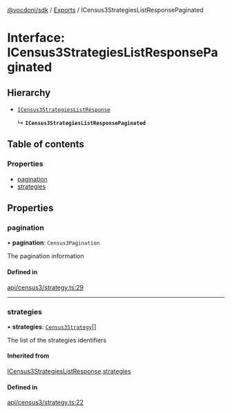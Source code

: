 [@vocdoni/sdk](/sdk) / [Exports](../modules.md) / ICensus3StrategiesListResponsePaginated

# Interface: ICensus3StrategiesListResponsePaginated

## Hierarchy

- [`ICensus3StrategiesListResponse`](ICensus3StrategiesListResponse.md)

  ↳ **`ICensus3StrategiesListResponsePaginated`**

## Table of contents

### Properties

- [pagination](ICensus3StrategiesListResponsePaginated.md#pagination)
- [strategies](ICensus3StrategiesListResponsePaginated.md#strategies)

## Properties

### pagination

• **pagination**: `Census3Pagination`

The pagination information

#### Defined in

[api/census3/strategy.ts:29](https://github.com/vocdoni/vocdoni-sdk/blob/2c8c18a/src/api/census3/strategy.ts#L29)

___

### strategies

• **strategies**: [`Census3Strategy`](../modules.md#census3strategy)[]

The list of the strategies identifiers

#### Inherited from

[ICensus3StrategiesListResponse](ICensus3StrategiesListResponse.md).[strategies](ICensus3StrategiesListResponse.md#strategies)

#### Defined in

[api/census3/strategy.ts:22](https://github.com/vocdoni/vocdoni-sdk/blob/2c8c18a/src/api/census3/strategy.ts#L22)
